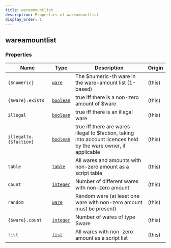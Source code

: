 ```yaml
---
title: wareamountlist
description: Properties of wareamountlist
display_order: 1
---
```


## wareamountlist

### Properties

| Name | Type | Description | Origin |
|------|------|-------------|--------|
| `{$numeric}` | [`ware`](./ware.md) | The $numeric-th ware in the ware-amount list (1-based) | (this) |
| `{$ware}.exists` | [`boolean`](./boolean.md) | true iff there is a non-zero amount of $ware | (this) |
| `illegal` | [`boolean`](./boolean.md) | true iff there is an illegal ware | (this) |
| `illegalto.{$faction}` | [`boolean`](./boolean.md) | true iff there are wares illegal to $faction, taking into account licences held by the ware owner, if applicable | (this) |
| `table` | [`table`](./table.md) | All wares and amounts with non-zero amount as a script table | (this) |
| `count` | [`integer`](./integer.md) | Number of different wares with non-zero amount | (this) |
| `random` | [`ware`](./ware.md) | Random ware (at least one ware with non-zero amount must be present) | (this) |
| `{$ware}.count` | [`integer`](./integer.md) | Number of wares of type $ware | (this) |
| `list` | [`list`](./list.md) | All wares with non-zero amount as a script list | (this) |

